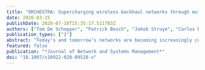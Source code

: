 ```yaml
---
title: "ORCHESTRA: Supercharging wireless backhaul networks through multi-technology management"
date: 2020-03-25
publishDate: 2020-07-18T15:35:17.511703Z
authors: ["Tom De Schepper", "Patrick Bosch", "Jakob Struye", "Carlos Donato", "Jeroen Famaey", "Steven Latré"]
publication_types: ["2"]
abstract: "Today’s and tomorrow’s networks are becoming increasingly complex and heterogeneous with a large diversity of devices and technologies. To meet growing demand, and support client mobility there is need for intelligent mechanisms like multi-technology load balancing and handovers. Current solutions, like Multipath Transmission Control Protocol (MPTCP), fail to provide a fine-grained, coordinated, and transparent answer to this heterogeneity, while the lower layers of the Open Systems Interconnection stack simply ignore it by providing full separation of layers. Therefore, we introduce ORCHESTRA, a data link layer framework for the management of multi-technology networks and devices, enabling packet-level dynamic handovers, load balancing, and duplication across network technologies. The framework is the first of its kind in providing fine-grained packet-level control across different technologies in a network-wide manner. Moreover, it works on top of existing standards without the need for hardware changes. This is achieved through a fully transparent virtual Medium Access Control layer and a Software-Defined Networking controller with global intelligence. The framework is implemented in a prototype running on off-the-shelf hardware and we demonstrate its features across different IEEE 802.11 technologies and 4G (Long Term Evolution). We demonstrate that ORCHESTRA outperforms MPTCP and allows for real-time inter-technology handovers and that overall throughput and reliability are improved in wireless networks."
featured: false
publication: "*Journal of Network and Systems Management*"
doi: "10.1007/s10922-020-09528-x"
---
```


